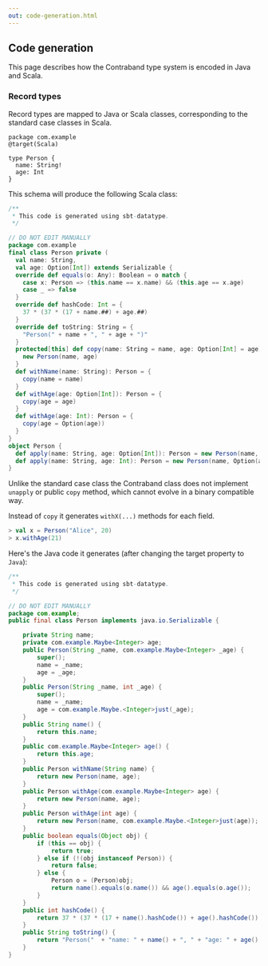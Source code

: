 ```yaml
---
out: code-generation.html
---
```


Code generation
---------------

This page describes how the Contraband type system is encoded in Java and Scala.

### Record types

Record types are mapped to Java or Scala classes, corresponding to the standard case classes in Scala.

```
package com.example
@target(Scala)

type Person {
  name: String!
  age: Int
}
```

This schema will produce the following Scala class:

```scala
/**
 * This code is generated using sbt-datatype.
 */

// DO NOT EDIT MANUALLY
package com.example
final class Person private (
  val name: String,
  val age: Option[Int]) extends Serializable {
  override def equals(o: Any): Boolean = o match {
    case x: Person => (this.name == x.name) && (this.age == x.age)
    case _ => false
  }
  override def hashCode: Int = {
    37 * (37 * (17 + name.##) + age.##)
  }
  override def toString: String = {
    "Person(" + name + ", " + age + ")"
  }
  protected[this] def copy(name: String = name, age: Option[Int] = age): Person = {
    new Person(name, age)
  }
  def withName(name: String): Person = {
    copy(name = name)
  }
  def withAge(age: Option[Int]): Person = {
    copy(age = age)
  }
  def withAge(age: Int): Person = {
    copy(age = Option(age))
  }
}
object Person {
  def apply(name: String, age: Option[Int]): Person = new Person(name, age)
  def apply(name: String, age: Int): Person = new Person(name, Option(age))
}
```

Unlike the standard case class the Contraband class does not implement `unapply` or public `copy` method,
which cannot evolve in a binary compatible way.

Instead of `copy` it generates `withX(...)` methods for each field.

```scala
> val x = Person("Alice", 20)
> x.withAge(21)
```

Here's the Java code it generates (after changing the target property to `Java`):

```java
/**
 * This code is generated using sbt-datatype.
 */

// DO NOT EDIT MANUALLY
package com.example;
public final class Person implements java.io.Serializable {

    private String name;
    private com.example.Maybe<Integer> age;
    public Person(String _name, com.example.Maybe<Integer> _age) {
        super();
        name = _name;
        age = _age;
    }
    public Person(String _name, int _age) {
        super();
        name = _name;
        age = com.example.Maybe.<Integer>just(_age);
    }
    public String name() {
        return this.name;
    }
    public com.example.Maybe<Integer> age() {
        return this.age;
    }
    public Person withName(String name) {
        return new Person(name, age);
    }
    public Person withAge(com.example.Maybe<Integer> age) {
        return new Person(name, age);
    }
    public Person withAge(int age) {
        return new Person(name, com.example.Maybe.<Integer>just(age));
    }
    public boolean equals(Object obj) {
        if (this == obj) {
            return true;
        } else if (!(obj instanceof Person)) {
            return false;
        } else {
            Person o = (Person)obj;
            return name().equals(o.name()) && age().equals(o.age());
        }
    }
    public int hashCode() {
        return 37 * (37 * (17 + name().hashCode()) + age().hashCode());
    }
    public String toString() {
        return "Person("  + "name: " + name() + ", " + "age: " + age() + ")";
    }
}
```

